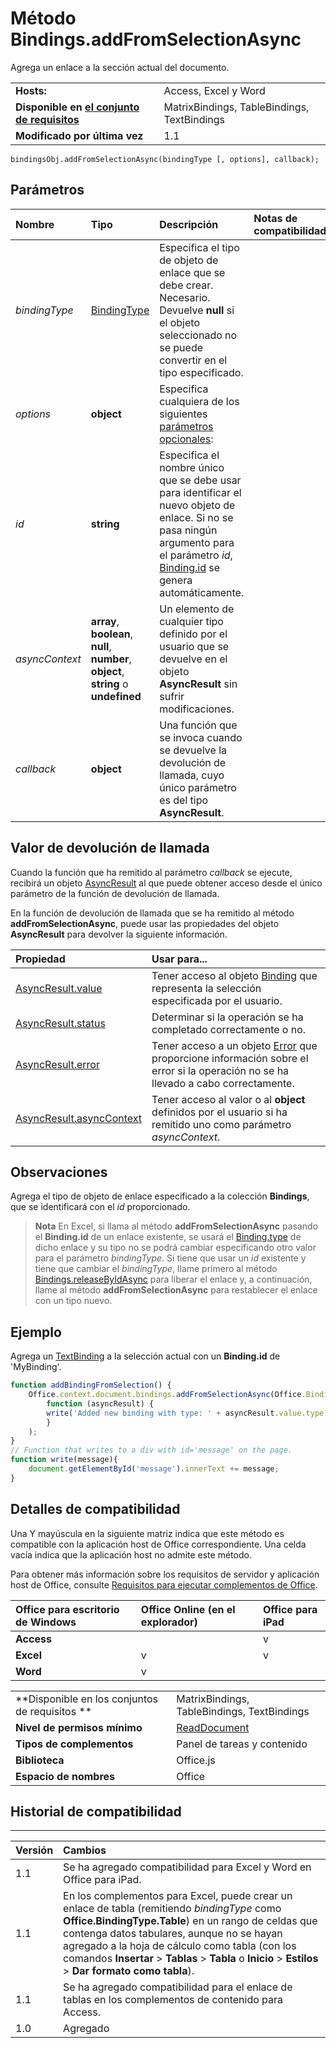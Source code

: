 
# Método Bindings.addFromSelectionAsync
Agrega un enlace a la sección actual del documento.

|||
|:-----|:-----|
|**Hosts:**|Access, Excel y Word|
|**Disponible en [el conjunto de requisitos](../../docs/overview/specify-office-hosts-and-api-requirements.md)**|MatrixBindings, TableBindings, TextBindings|
|**Modificado por última vez**|1.1|

```
bindingsObj.addFromSelectionAsync(bindingType [, options], callback);
```


## Parámetros



|**Nombre**|**Tipo**|**Descripción**|**Notas de compatibilidad**|
|:-----|:-----|:-----|:-----|
| _bindingType_|[BindingType](../../reference/shared/bindingtype-enumeration.md)|Especifica el tipo de objeto de enlace que se debe crear. Necesario. Devuelve **null** si el objeto seleccionado no se puede convertir en el tipo especificado.||
| _options_|**object**|Especifica cualquiera de los siguientes [parámetros opcionales](../../docs/develop/asynchronous-programming-in-office-add-ins.md#passing-optional-parameters-to-asynchronous-methods):||
| _id_|**string**|Especifica el nombre único que se debe usar para identificar el nuevo objeto de enlace. Si no se pasa ningún argumento para el parámetro _id_, [Binding.id](../../reference/shared/binding.id.md) se genera automáticamente.||
| _asyncContext_|**array**, **boolean**, **null**, **number**, **object**, **string** o **undefined**|Un elemento de cualquier tipo definido por el usuario que se devuelve en el objeto **AsyncResult** sin sufrir modificaciones.||
| _callback_|**object**|Una función que se invoca cuando se devuelve la devolución de llamada, cuyo único parámetro es del tipo **AsyncResult**.||

## Valor de devolución de llamada

Cuando la función que ha remitido al parámetro _callback_ se ejecute, recibirá un objeto [AsyncResult](../../reference/shared/asyncresult.md) al que puede obtener acceso desde el único parámetro de la función de devolución de llamada.

En la función de devolución de llamada que se ha remitido al método **addFromSelectionAsync**, puede usar las propiedades del objeto **AsyncResult** para devolver la siguiente información.



|**Propiedad**|**Usar para...**|
|:-----|:-----|
|[AsyncResult.value](../../reference/shared/asyncresult.value.md)|Tener acceso al objeto [Binding](../../reference/shared/binding.md) que representa la selección especificada por el usuario.|
|[AsyncResult.status](../../reference/shared/asyncresult.status.md)|Determinar si la operación se ha completado correctamente o no.|
|[AsyncResult.error](../../reference/shared/asyncresult.error.md)|Tener acceso a un objeto [Error](../../reference/shared/error.md) que proporcione información sobre el error si la operación no se ha llevado a cabo correctamente.|
|[AsyncResult.asyncContext](../../reference/shared/asyncresult.asynccontext.md)|Tener acceso al valor o al **object** definidos por el usuario si ha remitido uno como parámetro _asyncContext_.|

## Observaciones

Agrega el tipo de objeto de enlace especificado a la colección **Bindings**, que se identificará con el _id_ proporcionado.


 >**Nota**  En Excel, si llama al método **addFromSelectionAsync** pasando el **Binding.id** de un enlace existente, se usará el [Binding.type](../../reference/shared/binding.type.md) de dicho enlace y su tipo no se podrá cambiar especificando otro valor para el parámetro _bindingType_. Si tiene que usar un _id_ existente y tiene que cambiar el _bindingType_, llame primero al método [Bindings.releaseByIdAsync](../../reference/shared/bindings.releasebyidasync.md) para liberar el enlace y, a continuación, llame al método **addFromSelectionAsync** para restablecer el enlace con un tipo nuevo.


## Ejemplo

Agrega un [TextBinding](../../reference/shared/binding.textbinding.md) a la selección actual con un **Binding.id** de 'MyBinding'.


```js
function addBindingFromSelection() {
    Office.context.document.bindings.addFromSelectionAsync(Office.BindingType.Text, { id: 'MyBinding' }, 
        function (asyncResult) {
        write('Added new binding with type: ' + asyncResult.value.type + ' and id: ' + asyncResult.value.id);
        }
    );
}
// Function that writes to a div with id='message' on the page.
function write(message){
    document.getElementById('message').innerText += message; 
}
```




## Detalles de compatibilidad


Una Y mayúscula en la siguiente matriz indica que este método es compatible con la aplicación host de Office correspondiente. Una celda vacía indica que la aplicación host no admite este método.

Para obtener más información sobre los requisitos de servidor y aplicación host de Office, consulte [Requisitos para ejecutar complementos de Office](../../docs/overview/requirements-for-running-office-add-ins.md).


|**Office para escritorio de Windows**|**Office Online (en el explorador)**|**Office para iPad**|
|:-----|:-----|:-----|
|**Access**||v||
|**Excel**|v|v|v|
|**Word**|v||v|

|||
|:-----|:-----|
|**Disponible en los conjuntos de requisitos **|MatrixBindings, TableBindings, TextBindings|
|**Nivel de permisos mínimo**|[ReadDocument](../../docs/develop/requesting-permissions-for-api-use-in-content-and-task-pane-add-ins.md)|
|**Tipos de complementos**|Panel de tareas y contenido|
|**Biblioteca**|Office.js|
|**Espacio de nombres**|Office|

## Historial de compatibilidad



****


|**Versión**|**Cambios**|
|:-----|:-----|
|1.1|Se ha agregado compatibilidad para Excel y Word en Office para iPad.|
|1.1|En los complementos para Excel, puede crear un enlace de tabla (remitiendo _bindingType_ como **Office.BindingType.Table**) en un rango de celdas que contenga datos tabulares, aunque no se hayan agregado a la hoja de cálculo como tabla (con los comandos **Insertar**  >  **Tablas**  > **Tabla** o **Inicio**  >  **Estilos**  >  **Dar formato como tabla**).|
|1.1|Se ha agregado compatibilidad para el enlace de tablas en los complementos de contenido para Access. |
|1.0|Agregado|

